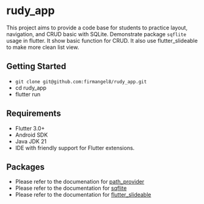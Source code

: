# rudy_app

This project aims to provide a code base for students to practice layout, navigation, and CRUD basic with SQLite. Demonstrate package `sqflite` usage in flutter. It show basic function for CRUD. It also use flutter_slideable to make more clean list view.

## Getting Started
- `git clone git@github.com:firmangel8/rudy_app.git`
- cd rudy_app
- flutter run

## Requirements
- Flutter 3.0+
- Android SDK
- Java JDK 21
- IDE with friendly support for Flutter extensions.

## Packages
- Please refer to the documenation for [path_provider](https://pub.dev/packages/path_provider)
- Please refer to the documentation for [sqflite](https://pub.dev/packages/sqflite)
- Please refer to the documentation for [flutter_slideable](https://pub.dev/packages/flutter_slidable)
